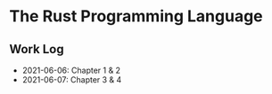 # The Rust Programming Language

## Work Log

- 2021-06-06: Chapter 1 & 2
- 2021-06-07: Chapter 3 & 4
